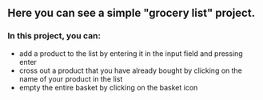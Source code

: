 ## Here you can see a simple "grocery list" project.

### In this project, you can: 
* add a product to the list by entering it in the input field and pressing enter
* cross out a product that you have already bought by clicking on the name of your product in the list
* empty the entire basket by clicking on the basket icon